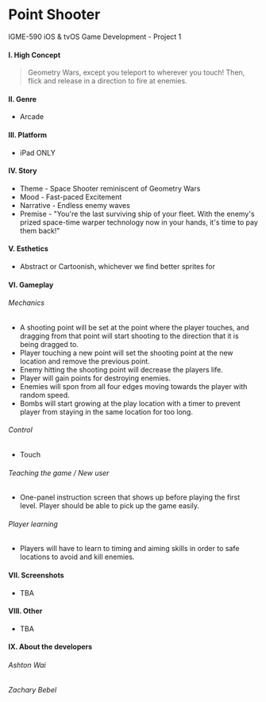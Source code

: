 Point Shooter
==================
IGME-590 iOS & tvOS Game Development - Project 1

#### I. High Concept
> Geometry Wars, except you teleport to wherever you touch! Then, flick and release in a direction to fire at enemies.

#### II. Genre
- Arcade

#### III. Platform
- iPad ONLY

#### IV. Story
- Theme - Space Shooter reminiscent of Geometry Wars
- Mood - Fast-paced Excitement
- Narrative - Endless enemy waves
- Premise - "You're the last surviving ship of your fleet. With the enemy's prized space-time warper technology now in your hands, it's time to pay them back!"

#### V. Esthetics
- Abstract or Cartoonish, whichever we find better sprites for

#### VI. Gameplay
###### Mechanics
- A shooting point will be set at the point where the player touches, and dragging from that point will start shooting to the direction that it is being dragged to.
- Player touching a new point will set the shooting point at the new location and remove the previous point.
- Enemy hitting the shooting point will decrease the players life.
- Player will gain points for destroying enemies.
- Enemies will spon from all four edges moving towards the player with random speed.
- Bombs will start growing at the play location with a timer to prevent player from staying in the same location for too long.

###### Control
- Touch

###### Teaching the game / New user
- One-panel instruction screen that shows up before playing the first level. Player should be able to pick up the game easily.

###### Player learning
- Players will have to learn to timing and aiming skills in order to safe locations to avoid and kill enemies.

#### VII. Screenshots
- TBA

#### VIII. Other
- TBA

#### IX. About the developers
###### Ashton Wai
###### Zachary Bebel
